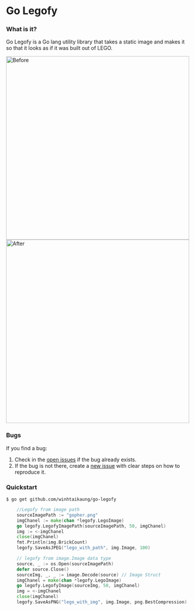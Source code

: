# Go Legofy

### What is it?

Go Legofy is a Go lang utility library that takes a static image and makes it so that it looks as if it was built out of LEGO.

<img alt="Before" title="Before (The inflorescence of Zoysia grass, a variety of lawn grass. Picture by Hari Krishnan)" height="500" src="/go-legofy/gopher.png?raw=true">
</a>
<img alt="After" title="After" height="500" src="/go-legofy/lego_with_img.png?raw=true">

### Bugs

If you find a bug:

1. Check in the [open issues](https://github.com/winhtaikaung/go-legofy/issues) if the bug already exists.
2. If the bug is not there, create a [new issue](https://github.com/winhtaikaung/go-legofy/issues/new) with clear steps on how to reproduce it.

### Quickstart

```shell
$ go get github.com/winhtaikaung/go-legofy
```

```go
    //Legofy from image path
	sourceImagePath := "gopher.png"
	imgChanel := make(chan *legofy.LegoImage)
	go legofy.LegofyImagePath(sourceImagePath, 50, imgChanel)
	img := <-imgChanel
	close(imgChanel)
	fmt.Println(img.BrickCount)
	legofy.SaveAsJPEG("lego_with_path", img.Image, 100)

	// legofy from image.Image data type
	source, _ := os.Open(sourceImagePath)
	defer source.Close()
	sourceImg, _, _ := image.Decode(source) // Image Struct
	imgChanel = make(chan *legofy.LegoImage)
	go legofy.LegofyImage(sourceImg, 50, imgChanel)
	img = <-imgChanel
	close(imgChanel)
	legofy.SaveAsPNG("lego_with_img", img.Image, png.BestCompression)
```
